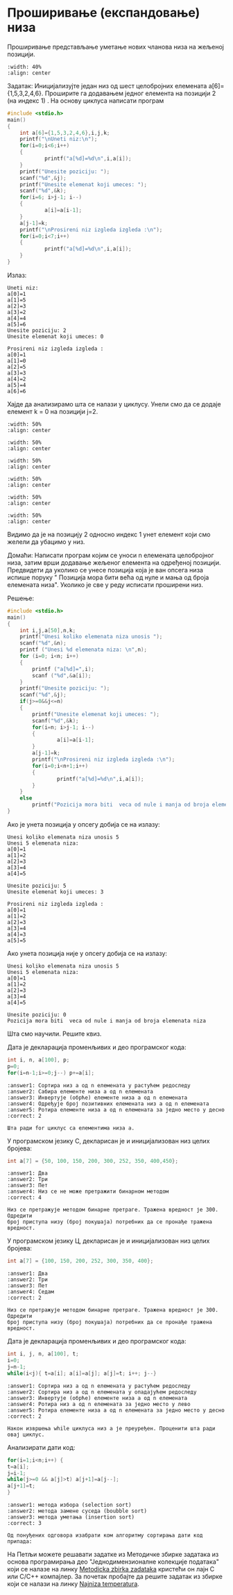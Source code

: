# Проширивање (експандовање) низа

Проширивање представљање уметање нових чланова низа на жељеној позицији.

```{image} images/Picture68.png
:width: 40%
:align: center
```

Задатак: Иницијализујте један низ од шест целобројних елемената
a[6]={1,5,3,2,4,6}. Проширите га  додавањем једног елемента на позицији 2
(на индекс 1) . На основу циклуса написати  програм

```c
#include <stdio.h> 
main() 
{ 
	int a[6]={1,5,3,2,4,6},i,j,k;
	printf("\nUneti niz:\n"); 
	for(i=0;i<6;i++) 
	{ 
    		printf("a[%d]=%d\n",i,a[i]); 
	}
	printf("Unesite poziciju: ");
	scanf("%d",&j);
	printf("Unesite elemenat koji umeces: ");
	scanf("%d",&k);
	for(i=6; i>j-1; i--)
	{
    		a[i]=a[i-1];
	}
	a[j-1]=k;
	printf("\nProsireni niz izgleda izgleda :\n");
	for(i=0;i<7;i++) 
	{ 
    		printf("a[%d]=%d\n",i,a[i]); 
	}
}
```

Излаз:

```text
Uneti niz:
a[0]=1
a[1]=5
a[2]=3
a[3]=2
a[4]=4
a[5]=6
Unesite poziciju: 2
Unesite elemenat koji umeces: 0

Prosireni niz izgleda izgleda :
a[0]=1
a[1]=0
a[2]=5
a[3]=3
a[4]=2
a[5]=4
a[6]=6
```

Хајде да анализирамо шта се налази у циклусу. Унели смо да се додаје елемент
k = 0 на позицији j=2.

```{image} images/Picture69.png
:width: 50%
:align: center
```

```{image} images/Picture70.png
:width: 50%
:align: center
```

```{image} images/Picture71.png
:width: 50%
:align: center
```

```{image} images/Picture72.png
:width: 50%
:align: center
```

```{image} images/Picture73.png
:width: 50%
:align: center
```

```{image} images/Picture74.png
:width: 50%
:align: center
```

Видимо да је на позицију 2 односно индекс 1 унет елемент који смо желели да
убацимо у низ.

Домаћи: Написати програм којим се уноси n елемената целобројног низа, затим
врши додавање  жељеног елемента на одређеној позицији. Предвидети да уколико
се унесе позиција која је ван опсега низа испише поруку " Позиција мора бити
већа од нуле и мања од броја елемената низа". Уколико је све у реду исписати
проширени низ.

Решење:

```c
#include <stdio.h> 
main() 
{ 
	int i,j,a[50],n,k;
	printf("Unesi koliko elemenata niza unosis ");
	scanf("%d",&n);
	printf ("Unesi %d elemenata niza: \n",n);
	for (i=0; i<n; i++)
	{ 
  		printf ("a[%d]=",i);
		scanf ("%d",&a[i]);
	}
	printf("Unesite poziciju: ");
	scanf("%d",&j);
	if(j>=0&&j<=n)
	{
		printf("Unesite elemenat koji umeces: ");
		scanf("%d",&k);
		for(i=n; i>j-1; i--)
		{
    			a[i]=a[i-1];
		}
		a[j-1]=k;
		printf("\nProsireni niz izgleda izgleda :\n");
		for(i=0;i<n+1;i++) 
		{ 
    			printf("a[%d]=%d\n",i,a[i]); 
		}	
	}
	else
		printf("Pozicija mora biti  veca od nule i manja od broja elemenata niza");
} 
```

Ако је унета позиција у опсегу добија се на излазу:

```text
Unesi koliko elemenata niza unosis 5
Unesi 5 elemenata niza:
a[0]=1
a[1]=2
a[2]=3
a[3]=4
a[4]=5

Unesite poziciju: 5
Unesite elemenat koji umeces: 3

Prosireni niz izgleda izgleda :
a[0]=1
a[1]=2
a[2]=3
a[3]=4
a[4]=3
a[5]=5
```

Ако унета позиција није у опсегу добија се на излазу:

```text
Unesi koliko elemenata niza unosis 5
Unesi 5 elemenata niza:
a[0]=1
a[1]=2
a[2]=3
a[3]=4
a[4]=5

Unesite poziciju: 0
Pozicija mora biti  veca od nule i manja od broja elemenata niza
```

Шта смо научили. Решите квиз.

Дата је декларација променљивих и део програмског кода:

```c
int i, n, a[100], p;
p=0;
for(i=n-1;i>=0;j--) p+=a[i];
```

```{mchoice}
:answer1: Сортира низ а од n елемената у растућем редоследу 
:answer2: Сабира елементе низа а од n елемената
:answer3: Инвертује (обрће) елементе низа а од n елемената
:answer4: Одређује број позитивних елемената низ а од n елемената
:answer5: Ротира елементе низа а од n елемената за једно место у десно
:correct: 2

Шта ради for циклус са елементима низа а.
```

У програмском језику С, декларисан је и иницијализован низ целих бројева:

```c
int а[7] = {50, 100, 150, 200, 300, 252, 350, 400,450};
```

```{mchoice}
:answer1: Два 
:answer2: Три
:answer3: Пет
:answer4: Низ се не може претражити бинарном методом
:correct: 4

Низ се претражује методом бинарне претраге. Тражена вредност је 300. Одредити
број приступа низу (број покушаја) потребних да се пронађе тражена вредност.
```

У програмском језику Ц, декларисан је и иницијализован низ целих бројева:

```c
int а[7] = {100, 150, 200, 252, 300, 350, 400};
```

```{mchoice}
:answer1: Два 
:answer2: Три
:answer3: Пет
:answer4: Седам
:correct: 2

Низ се претражује методом бинарне претраге. Тражена вредност је 300. Одредити
број приступа низу (број покушаја) потребних да се пронађе тражена вредност.
```

Дата је декларација променљивих и део програмског кода:

```c
int i, j, n, а[100], t;
i=0;
j=n-1;
while(i<j){ t=а[i]; а[i]=а[j]; а[j]=t; i++; j--}
```

```{mchoice}
:answer1: Сортира низ а од n елемената у растућем редоследу 
:answer2: Сортира низ а од n елемената у опадајућем редоследу
:answer3: Инвертује (обрће) елементе низа а од n елемената
:answer4: Ротира низ а од n елемената за једно место у лево
:answer5: Ротира елементе низа а од n елемената за једно место у десно
:correct: 2

Након извршења while циклуса низ а је преуређен. Проценити шта ради овај циклус.
```

Анализирати дати код:

```c
for(i=1;i<n;i++) {
t=a[i];
j=i-1;
while(j>=0 && a[j]>t) a[j+1]=a[j--];
a[j+1]=t;
}
```

```{mchoice}
:answer1: метода избора (selection sort)
:answer2: метода замене суседа (boubble sort)
:answer3: метода уметања (insertion sort)
:correct: 3

Oд понуђених одговора изабрати ком алгоритму сортирања дати код припада:
```

На Петљи можете решавати задатке из Методичке збирке задатака из основа
програмирања део "Једнодимензионалне колекције података" који се налазе
на линку
[Metodicka zbirka zadataka](https://petlja.org/biblioteka/r/Zbirka/04%20Nizovi/00%20nizovi_vektori_liste)
кристећи он лајн С или С/С++ компајлер. За почетак пробајте да решите задатак
из збирке који се налази на линку
[Najniza temperatura](https://petlja.org/biblioteka/r/Zbirka/najmanja_temperatura1).
